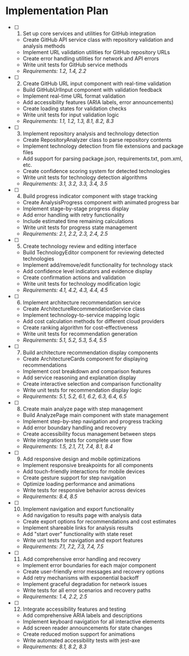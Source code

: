 # Implementation Plan

- [ ] 1. Set up core services and utilities for GitHub integration
  - Create GitHub API service class with repository validation and analysis methods
  - Implement URL validation utilities for GitHub repository URLs
  - Create error handling utilities for network and API errors
  - Write unit tests for GitHub service methods
  - _Requirements: 1.2, 1.4, 2.2_

- [ ] 2. Create GitHub URL input component with real-time validation
  - Build GitHubUrlInput component with validation feedback
  - Implement real-time URL format validation
  - Add accessibility features (ARIA labels, error announcements)
  - Create loading states for validation checks
  - Write unit tests for input validation logic
  - _Requirements: 1.1, 1.2, 1.3, 8.1, 8.2, 8.3_

- [ ] 3. Implement repository analysis and technology detection
  - Create RepositoryAnalyzer class to parse repository contents
  - Implement technology detection from file extensions and package files
  - Add support for parsing package.json, requirements.txt, pom.xml, etc.
  - Create confidence scoring system for detected technologies
  - Write unit tests for technology detection algorithms
  - _Requirements: 3.1, 3.2, 3.3, 3.4, 3.5_

- [ ] 4. Build progress indicator component with stage tracking
  - Create AnalysisProgress component with animated progress bar
  - Implement stage-by-stage progress display
  - Add error handling with retry functionality
  - Include estimated time remaining calculations
  - Write unit tests for progress state management
  - _Requirements: 2.1, 2.2, 2.3, 2.4, 2.5_

- [ ] 5. Create technology review and editing interface
  - Build TechnologyEditor component for reviewing detected technologies
  - Implement add/remove/edit functionality for technology stack
  - Add confidence level indicators and evidence display
  - Create confirmation actions and validation
  - Write unit tests for technology modification logic
  - _Requirements: 4.1, 4.2, 4.3, 4.4, 4.5_

- [ ] 6. Implement architecture recommendation service
  - Create ArchitectureRecommendationService class
  - Implement technology-to-service mapping logic
  - Add cost calculation methods for different cloud providers
  - Create ranking algorithm for cost-effectiveness
  - Write unit tests for recommendation generation
  - _Requirements: 5.1, 5.2, 5.3, 5.4, 5.5_

- [ ] 7. Build architecture recommendation display components
  - Create ArchitectureCards component for displaying recommendations
  - Implement cost breakdown and comparison features
  - Add service reasoning and explanation display
  - Create interactive selection and comparison functionality
  - Write unit tests for recommendation display logic
  - _Requirements: 5.1, 5.2, 6.1, 6.2, 6.3, 6.4, 6.5_

- [ ] 8. Create main analyze page with step management
  - Build AnalyzePage main component with state management
  - Implement step-by-step navigation and progress tracking
  - Add error boundary handling and recovery
  - Create accessibility focus management between steps
  - Write integration tests for complete user flow
  - _Requirements: 1.5, 2.1, 7.1, 7.4, 8.1, 8.4_

- [ ] 9. Add responsive design and mobile optimizations
  - Implement responsive breakpoints for all components
  - Add touch-friendly interactions for mobile devices
  - Create gesture support for step navigation
  - Optimize loading performance and animations
  - Write tests for responsive behavior across devices
  - _Requirements: 8.4, 8.5_

- [ ] 10. Implement navigation and export functionality
  - Add navigation to results page with analysis data
  - Create export options for recommendations and cost estimates
  - Implement shareable links for analysis results
  - Add "start over" functionality with state reset
  - Write unit tests for navigation and export features
  - _Requirements: 7.1, 7.2, 7.3, 7.4, 7.5_

- [ ] 11. Add comprehensive error handling and recovery
  - Implement error boundaries for each major component
  - Create user-friendly error messages and recovery options
  - Add retry mechanisms with exponential backoff
  - Implement graceful degradation for network issues
  - Write tests for all error scenarios and recovery paths
  - _Requirements: 1.4, 2.2, 2.5_

- [ ] 12. Integrate accessibility features and testing
  - Add comprehensive ARIA labels and descriptions
  - Implement keyboard navigation for all interactive elements
  - Add screen reader announcements for state changes
  - Create reduced motion support for animations
  - Write automated accessibility tests with jest-axe
  - _Requirements: 8.1, 8.2, 8.3_